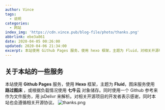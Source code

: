 ```yaml
---
author: Vince
tags:
  - 说明
categories:
  - 网站
index_img: 'https://cdn.vince.pub/blog-file/photo/thanks.png'
abbrlink: ebe3a861
date: 2020-04-05 00:26:00
updated: 2020-04-06 21:34:00
excerpt: 本站使用 Github Pages 服务，使用 hexo 框架，主题为 Fluid，对相关开源项目的开发者表示感谢，同时本站也会遵循相关开源协议
---
```


## 关于本站的一些服务
本站使用 **Github Pages** 服务，使用 **Hexo** 框架，主题为 **Fluid**，图床服务使用 **路过图床** ，或根据负载情况使用 **七牛云** 对象储存。同时使用一个 Github 参考来作为文件服务，用 jsDelivr 来解析。对相关开源项目的开发者表示感谢，同时本站也会遵循相关开源协议。
![thanks.png](https://cdn.vince.pub/blog-file/photo/thanks.png)
